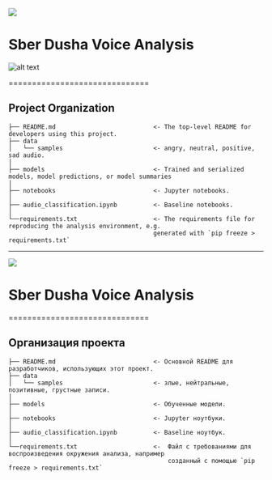 <a id='ENG'></a>
<a href="#RUS"><img src='https://img.shields.io/badge/ENG -Go to RUS description-blue'></a>

# Sber Dusha Voice Analysis

![alt text](image.png)

==============================

## Project Organization

    ├── README.md                           <- The top-level README for developers using this project.
    ├── data
    │   └── samples                         <- angry, neutral, positive, sad audio.
    │
    ├── models                              <- Trained and serialized models, model predictions, or model summaries
    │
    ├── notebooks                           <- Jupyter notebooks.
    │
    ├── audio_classification.ipynb          <- Baseline notebooks.
    │
    └──requirements.txt                     <- The requirements file for reproducing the analysis environment, e.g.
                                            generated with `pip freeze > requirements.txt`

---

<a id='RUS'></a>
<a href="#ENG"><img src='https://img.shields.io/badge/RUS -Go to ENG description-blue'></a>

# Sber Dusha Voice Analysis

==============================

## Организация проекта

    ├── README.md                           <- Основной README для разработчиков, использующих этот проект.
    ├── data
    │   └── samples                         <- злые, нейтральные, позитивные, грустные записи.
    │
    ├── models                              <- Обученные модели.
    │
    ├── notebooks                           <- Jupyter ноутбуки.
    │
    ├── audio_classification.ipynb          <- Baseline ноутбук.
    │
    └──requirements.txt                     <-  Файл с требованиями для воспроизведения окружения анализа, например
                                                созданный с помощью `pip freeze > requirements.txt`
